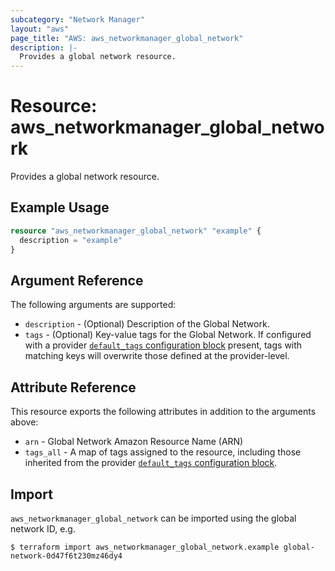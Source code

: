 ```yaml
---
subcategory: "Network Manager"
layout: "aws"
page_title: "AWS: aws_networkmanager_global_network"
description: |-
  Provides a global network resource.
---
```


# Resource: aws_networkmanager_global_network

Provides a global network resource.

## Example Usage

```terraform
resource "aws_networkmanager_global_network" "example" {
  description = "example"
}
```

## Argument Reference

The following arguments are supported:

* `description` - (Optional) Description of the Global Network.
* `tags` - (Optional) Key-value tags for the Global Network. If configured with a provider [`default_tags` configuration block](https://registry.terraform.io/providers/hashicorp/aws/latest/docs#default_tags-configuration-block) present, tags with matching keys will overwrite those defined at the provider-level.

## Attribute Reference

This resource exports the following attributes in addition to the arguments above:

* `arn` - Global Network Amazon Resource Name (ARN)
* `tags_all` - A map of tags assigned to the resource, including those inherited from the provider [`default_tags` configuration block](https://registry.terraform.io/providers/hashicorp/aws/latest/docs#default_tags-configuration-block).

## Import

`aws_networkmanager_global_network` can be imported using the global network ID, e.g.

```
$ terraform import aws_networkmanager_global_network.example global-network-0d47f6t230mz46dy4
```

